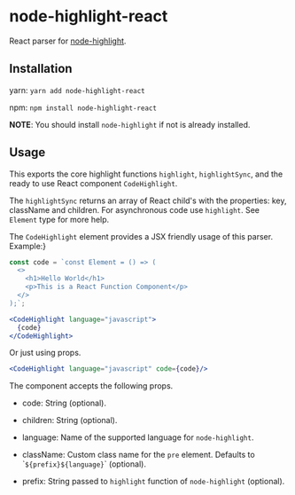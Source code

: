 # node-highlight-react

React parser for [node-highlight](https://github.com/Devil64-Dev/node-highlight.git).

## Installation

yarn: `yarn add node-highlight-react`

npm: `npm install node-highlight-react`

**NOTE**: You should install `node-highlight` if not is already installed.

## Usage

This exports the core highlight functions `highlight`, `highlightSync`, and the
ready to use React component `CodeHighlight`.

The `highlightSync` returns an array of React child's with the properties:
key, className and children. For asynchronous code use `highlight`. See `Element` type
for more help.

The `CodeHighlight` element provides a JSX friendly usage of this parser. Example:}

```jsx
const code = `const Element = () => (
  <>
    <h1>Hello World</h1>
    <p>This is a React Function Component</p>
  </>
);`;

<CodeHighlight language="javascript">
  {code}
</CodeHighlight>
```

Or just using props.

```jsx
<CodeHighlight language="javascript" code={code}/>
```

The component accepts the following props.

- code: String (optional).

- children: String (optional).

- language: Name of the supported language for `node-highlight`.

- className: Custom class name for the `pre` element. Defaults to &#96;`${prefix}${language}`&#96; (optional).

- prefix: String passed to `highlight` function of `node-highlight` (optional).
